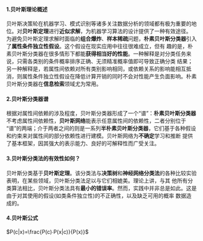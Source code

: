 #### 1.贝叶斯理论概述
贝叶斯决策轮在机器学习、模式识别等诸多关注数据分析的领域都有极为重要的地位。对**贝叶斯定理**进行**近似求解**，为机器学习算法的设计提供了一种有效途径。
为避免贝叶斯定理求解时面临的**组合爆炸**、**样本稀疏**问题，**朴素贝叶斯分类器**引入了**属性条件独立性假设**。这个假设在现实应用中往往很难成立，但有
趣的是，朴素贝叶斯分类器在很多情形下都能**获得相当好的性能**。一种解释是对分类任务来说，只需各类别的条件概率排序正确、无须精准概率值即可导致正确分类
结果；另一种解释是，若属性间依赖对所有类别影响相同，或依赖关系的影响能相互抵消，则属性条件独立性假设在降低计算开销的同时不会对性能产生负面影响。朴素
贝叶斯分类器在**信息检索**领域尤为常用。

#### 2.贝叶斯分类器谱
根据对属性间依赖的涉及程度，贝叶斯分类器形成了一个“谱”：**朴素贝叶斯分类器**不考虑属性间依赖性，**贝叶斯网络**能表示任意属性间的依赖性，二者分别位于
“谱”的两端；介于两者之间的则是一系列**半朴素贝叶斯分类器**，它们基于各种假设和约束来对属性间的部分依赖性进行建模。贝叶斯网络为**不确定**学习和推断
提供了基本框架，因其强大的表示能力、良好的可解释性而广受关注。

#### 3.贝叶斯分类法的有效性如何？
贝叶斯分类基于**贝叶斯定理**。该分类法与**决策树**和**神经网络分类法**的各种比较实验表明，在某些领域，贝叶斯分类法足以与它们相媲美。理论上讲，与其
他所有分类算法相比，贝叶斯分类法具有**最小的错误率**。然而，实践中并非总是如此。这是由于对其使用的假设(如类条件独立性)的不正确性，以及缺乏可用的概率
数据造成的。

#### 4.贝叶斯公式
$P(c|x)=\frac{P(c)∙P(x|c)}{P(x)}$


